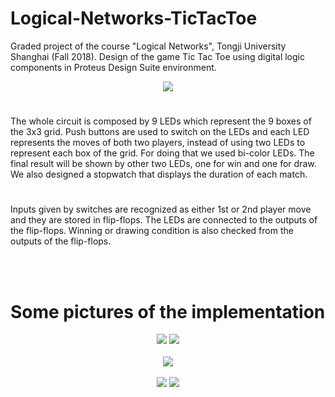 # Logical-Networks-TicTacToe
Graded project of the course "Logical Networks", Tongji University Shanghai (Fall 2018).  Design of the game Tic Tac Toe using digital logic components in Proteus Design Suite environment.

<p align="center">
  <img src="https://user-images.githubusercontent.com/64502909/140420649-365f55e5-c047-4732-a9ff-b1105e727ae4.png">
</p>

#
The whole circuit is composed by 9 LEDs which represent the 9 boxes of the 3x3 grid. Push buttons are used to switch on the LEDs and each LED represents the moves of both two players, instead of using two LEDs to represent each box of the grid. For doing that we used bi-color LEDs. The final result will be shown by other two LEDs, one for win and one for draw. We also designed a stopwatch that displays the duration of each match.

#
Inputs given by switches are recognized as either 1st or 2nd player move and they are stored in flip-flops. The LEDs are connected to the outputs of the flip-flops. Winning or drawing condition is also checked from the outputs of the flip-flops. 

<br/><br/>  
# Some pictures of the implementation

<p align="center">
  <img src="https://user-images.githubusercontent.com/64502909/140421145-c73b0315-cbe9-4d8c-abc8-389099685c1a.PNG">
  <img src="https://user-images.githubusercontent.com/64502909/140421172-68786fff-0b7a-4db0-9b98-49752b0f6872.PNG">
  <br/><br/>
  <img src="https://user-images.githubusercontent.com/64502909/140421775-f2262ed5-338d-46c4-ad20-89456fdc2c76.PNG">
  <br/><br/>
  <img src="https://user-images.githubusercontent.com/64502909/140421810-ed77cf96-2625-4ada-adb1-0a9cb35a396a.PNG">
  <img src="https://user-images.githubusercontent.com/64502909/140421316-a3988694-5f22-477e-a773-c14155fd9ac7.PNG">
</p>
